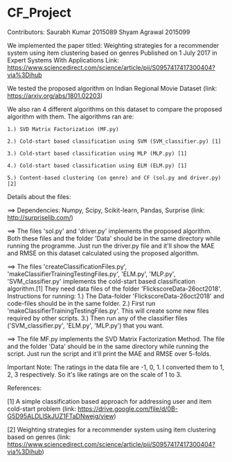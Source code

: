 # CF_Project

Contributors:
  Saurabh Kumar 2015089
  Shyam Agrawal 2015099
  
We implemented the paper titled: Weighting strategies for a recommender system using item clustering based on genres
Published on 1 July 2017 in Expert Systems With Applications
Link: https://www.sciencedirect.com/science/article/pii/S0957417417300404?via%3Dihub

We tested the proposed algorithm on Indian Regional Movie Dataset (link: https://arxiv.org/abs/1801.02203)

We also ran 4 different algorithms on this dataset to compare the proposed algorithm with them.
The algorithms ran are:

    1.) SVD Matrix Factorization (MF.py)
   
    2.) Cold-start based classification using SVM (SVM_classifier.py) [1]
  
    3.) Cold-start based classification using MLP (MLP.py) [1]
  
    4.) Cold-start based classification using ELM (ELM.py) [1]
  
    5.) Content-based clustering (on genre) and CF (sol.py and driver.py) [2]




Details about the files:

==> Dependencies:
        Numpy,
        Scipy,
        Scikit-learn,
        Pandas,
        Surprise (link: http://surpriselib.com/)

==> The files 'sol.py' and 'driver.py' implements the proposed algorithm. Both these files and the folder 'Data' should be in the same directory while running the programme.
Just run the driver.py file and it'll show the MAE and RMSE on this dataset calculated using the proposed algorithm.

==> The files 'createClassificationFiles.py', 'makeClassifierTrainingTestingFiles.py', 'ELM.py', 'MLP.py', 'SVM_classifier.py' implements the cold-start based classification algorithm.[1]
They need data files of the folder 'FlickscoreData-26oct2018'. 
Instructions for running:
  1.) The Data-folder 'FlickscoreData-26oct2018' and code-files should be in the same folder.
  2.) First run 'makeClassifierTrainingTestingFiles.py'. This will create some new files required by other scripts.
  3.) Then run any of the classifier files ('SVM_classifier.py', 'ELM.py', 'MLP.py') that you want.
  
 ==> The file MF.py implements the SVD Matrix Factorization Method. The file and the folder 'Data' should be in the same directory while running the script.
 Just run the script and it'll print the MAE and RMSE over 5-folds.
 
 
 
 Important Note:
  The ratings in the data file are -1, 0, 1. 
  I converted them to 1, 2, 3 respectively. So it's like ratings are on the scale of 1 to 3.
  
 
 
 References:
 
 [1] A simple classification based approach for addressing user and item cold-start problem (link: https://drive.google.com/file/d/0B-G5D95ALDLlSkJUZ1FTaDNwejg/view)
 
 [2] Weighting strategies for a recommender system using item clustering based on genres (link: https://www.sciencedirect.com/science/article/pii/S0957417417300404?via%3Dihub)
